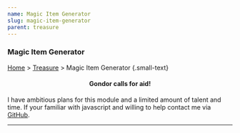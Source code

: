 ```yaml
---
name: Magic Item Generator
slug: magic-item-generator
parent: treasure
---
```

### Magic Item Generator
[Home](dm-operations-center) > [Treasure](treasure-menu) > Magic Item Generator {.small-text}


<div class="result">
    <h4 align="center">Gondor calls for aid!</h4>
    <p>I have ambitious plans for this module and a limited amount of talent and time. If your familiar with javascript and willing to help contact me via <a href="https://github.com/MrFarland">GitHub</a>.</p>
</div>
<hr/>
